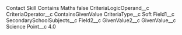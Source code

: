 <?xml version="1.0" encoding="UTF-8"?>
<CustomMetadata xmlns="http://soap.sforce.com/2006/04/metadata" xmlns:xsi="http://www.w3.org/2001/XMLSchema-instance" xmlns:xsd="http://www.w3.org/2001/XMLSchema">
    <label>Contact Skill Contains Maths</label>
    <protected>false</protected>
    <values>
        <field>CriteriaLogicOperand__c</field>
        <value xsi:nil="true"/>
    </values>
    <values>
        <field>CriteriaOperator__c</field>
        <value xsi:type="xsd:string">ContainsGivenValue</value>
    </values>
    <values>
        <field>CriteriaType__c</field>
        <value xsi:type="xsd:string">Soft</value>
    </values>
    <values>
        <field>Field1__c</field>
        <value xsi:type="xsd:string">SecondarySchoolSubjects__c</value>
    </values>
    <values>
        <field>Field2__c</field>
        <value xsi:nil="true"/>
    </values>
    <values>
        <field>GivenValue2__c</field>
        <value xsi:nil="true"/>
    </values>
    <values>
        <field>GivenValue__c</field>
        <value xsi:type="xsd:string">Science</value>
    </values>
    <values>
        <field>Point__c</field>
        <value xsi:type="xsd:double">4.0</value>
    </values>
</CustomMetadata>
